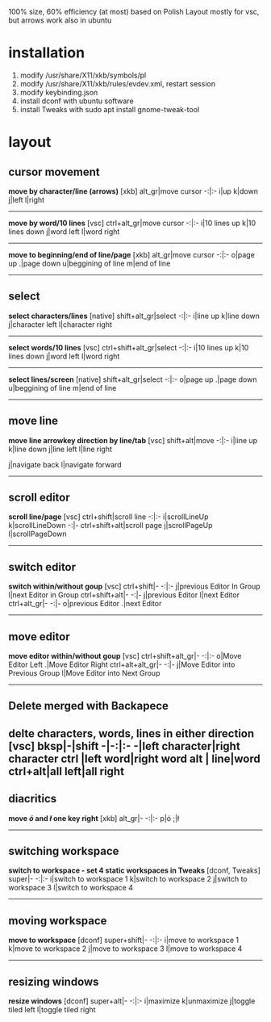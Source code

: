 100% size, 60% efficiency (at most) 
based on Polish 
Layout mostly for vsc, but arrows work also in ubuntu

# installation
1. modify /usr/share/X11/xkb/symbols/pl
2. modify /usr/share/X11/xkb/rules/evdev.xml, restart session
3. modify keybinding.json
4. install dconf with ubuntu software
5. install Tweaks with sudo apt install gnome-tweak-tool



# layout
## cursor movement
**move by character/line (arrows)** [xkb]
alt_gr|move cursor
-:|:-
i|up
k|down
j|left
l|right

---

**move by word/10 lines** [vsc]
ctrl+alt_gr|move cursor
-:|:-
i|10 lines up
k|10 lines down
j|word left
l|word right

---

**move to beginning/end of line/page** [xkb]
alt_gr|move cursor
-:|:-
o|page up
.|page down
u|beggining of line
m|end of line

---

## select
**select characters/lines** [native]
shift+alt_gr|select
-:|:-
i|line up
k|line down
j|character left
l|character right

---

**select words/10 lines** [vsc]
ctrl+shift+alt_gr|select
-:|:-
i|10 lines up
k|10 lines down
j|word left
l|word right

---

**select lines/screen** [native]
shift+alt_gr|select
-:|:-
o|page up
.|page down
u|beggining of line
m|end of line

---
## move line
**move line arrowkey direction by line/tab** [vsc]
shift+alt|move
-:|:-
i|line up
k|line down
j|line left
l|line right

j|navigate back
l|navigate forward

---

## scroll editor
**scroll line/page** [vsc]
ctrl+shift|scroll line
-:|:-
i|scrollLineUp
k|scrollLineDown
-:|-
ctrl+shift+alt|scroll page
j|scrollPageUp
l|scrollPageDown

---

## switch editor
**switch within/without goup** [vsc]
ctrl+shift|-
-:|:-
j|previous Editor In Group
l|next Editor in Group
ctrl+shift+alt|-
-:|-
j|previous Editor
l|next Editor
ctrl+alt_gr|-
-:|-
o|previous Editor
.|next Editor

---

## move editor 
**move editor within/without goup** [vsc]
ctrl+shift+alt_gr|-
-:|:-
o|Move Editor Left
.|Move Editor Right
ctrl+alt+alt_gr|-
-:|-
j|Move Editor into Previous Group
l|Move Editor into Next Group

---

## Delete merged with Backapece
**delte characters, words, lines in either direction** [vsc]
bksp|-|shift
-|-:|:-
-|left character|right character
**ctrl** |left word|right word
**alt** | line|word
**ctrl+alt**|all left|all right
---

## diacritics
**move *ó* and *ł* one key right** [xkb]
alt_gr|-
-:|:-
p|ó
;|ł

---

## switching workspace
**switch to workspace - set 4 static workspaces in Tweaks** [dconf, Tweaks]
super|-
-:|:-
i|switch to workspace 1
k|switch to workspace 2
j|switch to workspace 3
l|switch to workspace 4

---

## moving workspace
**move to workspace** [dconf]
super+shift|-
-:|:-
i|move to workspace 1
k|move to workspace 2
j|move to workspace 3
l|move to workspace 4

---

## resizing windows
**resize windows** [dconf]
super+alt|-
-:|:-
i|maximize
k|unmaximize
j|toggle tiled left
l|toggle tiled right
